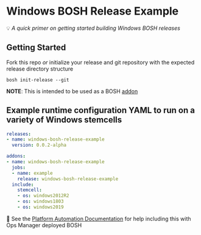 Windows BOSH Release Example
============================
💡 _A quick primer on getting started building Windows BOSH releases_

## Getting Started

Fork this repo _or_ initialize your release and git repository with the expected release directory structure
```
bosh init-release --git
```

**NOTE**: This is intended to be used as a BOSH [addon](https://bosh.io/docs/runtime-config/#update)

## Example runtime configuration YAML to run on a variety of Windows stemcells

```yml
releases:
- name: windows-bosh-release-example
  version: 0.0.2-alpha

addons:
- name: windows-bosh-release-example
  jobs:
  - name: example
    release: windows-bosh-release-example
  include:
    stemcell:
    - os: windows2012R2
    - os: windows1803
    - os: windows2019
```

📣 See the [Platform Automation Documentation](https://docs.pivotal.io/platform-automation/v5.0/tasks.html#update-runtime-config) for help including this with Ops Manager deployed BOSH